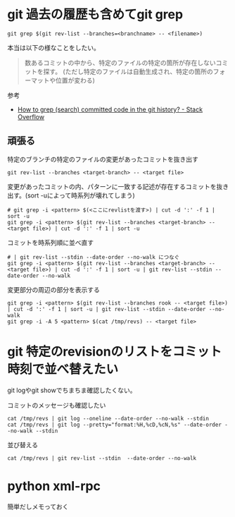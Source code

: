 # git 過去の履歴も含めてgit grep

```
git grep $(git rev-list --branches=<branchname> -- <filename>)
```

本当は以下の様なことをしたい。

> 数あるコミットの中から、特定のファイルの特定の箇所が存在しないコミットを探す。
> (ただし特定のファイルは自動生成され、特定の箇所のフォーマットや位置が変わる)

参考

- [How to grep (search) committed code in the git history? - Stack Overflow](http://stackoverflow.com/questions/2928584/how-to-grep-search-committed-code-in-the-git-history)


## 頑張る

特定のブランチの特定のファイルの変更があったコミットを抜き出す

```
git rev-list --branches <target-branch> -- <target file>
```

変更があったコミットの内、パターンに一致する記述が存在するコミットを抜き出す。(sort -uによって時系列が壊れてしまう)

```
# git grep -i <pattern> $(<ここにrevlistを渡す>) | cut -d ':' -f 1 | sort -u
git grep -i <pattern> $(git rev-list --branches <target-branch> -- <target file>) | cut -d ':' -f 1 | sort -u
```

コミットを時系列順に並べ直す

```
# | git rev-list --stdin --date-order --no-walk につなぐ
git grep -i <pattern> $(git rev-list --branches <target-branch> -- <target file>) | cut -d ':' -f 1 | sort -u | git rev-list --stdin --date-order --no-walk
```

変更部分の周辺の部分を表示する

```
git grep -i <pattern> $(git rev-list --branches rook -- <target file>) | cut -d ':' -f 1 | sort -u | git rev-list --stdin --date-order --no-walk
git grep -i -A 5 <pattern> $(cat /tmp/revs) -- <target file>
```

# git 特定のrevisionのリストをコミット時刻で並べ替えたい

git logやgit showでちまちま確認したくない。

コミットのメッセージも確認したい

```
cat /tmp/revs | git log --oneline --date-order --no-walk --stdin
cat /tmp/revs | git log --pretty="format:%H,%cD,%cN,%s" --date-order --no-walk --stdin
```

並び替える

```
cat /tmp/revs | git rev-list --stdin  --date-order --no-walk
```

# python xml-rpc

簡単だしメモっておく
